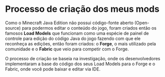 # Processo de criação dos meus mods
Como o Minecraft Java Edition não possui código-fonte aberto (Open-source) para podermos editar o conteúdo do jogo, foram criados então os famosos **Load Models** que funcionam como uma espécie de painel de controle para edição do código Java do jogo fazendo com que ele reconheça as edições, então foram criados: o **Forge**, o mais utilizado pela comunidade e o **Fabric** que veio para competir com o Forge.

O processo de criação se baseia na investigação, onde os desenvolvedores implementaram a base do código dos seus Load Models para o Forge e o Fabric, onde você pode baixar e editar via IDE.
